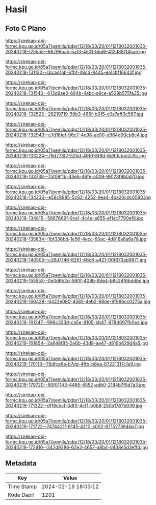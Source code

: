 # Hasil

## Foto C Plano

https://sirekap-obj-formc.kpu.go.id/05a7/pemilu/pdpr/12/18/03/20/01/1218032001035-20240218-125555--66796bab-5af3-4e01-b5d6-412d381145ae.jpg

https://sirekap-obj-formc.kpu.go.id/05a7/pemilu/pdpr/12/18/03/20/01/1218032001035-20240218-131120--cbcad1ab-6fbf-48cd-8445-ea1cbf16643f.jpg

https://sirekap-obj-formc.kpu.go.id/05a7/pemilu/pdpr/12/18/03/20/01/1218032001035-20240218-131540--613d9ae3-694b-4abc-a8ce-a539b575fa35.jpg

https://sirekap-obj-formc.kpu.go.id/05a7/pemilu/pdpr/12/18/03/20/01/1218032001035-20240218-132523--26219719-59b3-466f-b015-c0a7aff3c567.jpg

https://sirekap-obj-formc.kpu.go.id/05a7/pemilu/pdpr/12/18/03/20/01/1218032001035-20240218-132943--c7d16fef-96c7-4e98-ae90-d964d00cb8c4.jpg

https://sirekap-obj-formc.kpu.go.id/05a7/pemilu/pdpr/12/18/03/20/01/1218032001035-20240218-133224--79d773f7-525d-49f0-8f9d-6d90cfae2c9c.jpg

https://sirekap-obj-formc.kpu.go.id/05a7/pemilu/pdpr/12/18/03/20/01/1218032001035-20240218-133738--75f09f1b-43eb-49fe-a009-99173f9b0d70.jpg

https://sirekap-obj-formc.kpu.go.id/05a7/pemilu/pdpr/12/18/03/20/01/1218032001035-20240218-134230--e58c9985-5c62-4252-9ea4-4ba20cdc6580.jpg

https://sirekap-obj-formc.kpu.go.id/05a7/pemilu/pdpr/12/18/03/20/01/1218032001035-20240218-134815--5667669f-9ce1-4c4e-a655-af1ac7790ef8.jpg

https://sirekap-obj-formc.kpu.go.id/05a7/pemilu/pdpr/12/18/03/20/01/1218032001035-20240218-135834--1bf336bd-1e56-4ecc-90ac-4d816a6a6a78.jpg

https://sirekap-obj-formc.kpu.go.id/05a7/pemilu/pdpr/12/18/03/20/01/1218032001035-20240218-140505--c26d7146-8351-46c6-a421-00f673ab9871.jpg

https://sirekap-obj-formc.kpu.go.id/05a7/pemilu/pdpr/12/18/03/20/01/1218032001035-20240219-155553--0e0d6b2d-590f-408b-8de4-b8c24f6bddbd.jpg

https://sirekap-obj-formc.kpu.go.id/05a7/pemilu/pdpr/12/18/03/20/01/1218032001035-20240219-160428--6422e080-4585-4eb2-98de-9f986cc0275a.jpg

https://sirekap-obj-formc.kpu.go.id/05a7/pemilu/pdpr/12/18/03/20/01/1218032001035-20240219-161247--996c323d-ca5e-4105-bb47-9784097fb0ea.jpg

https://sirekap-obj-formc.kpu.go.id/05a7/pemilu/pdpr/12/18/03/20/01/1218032001035-20240219-161854--2a848f85-2e6b-43d8-ae47-d819b629d4a5.jpg

https://sirekap-obj-formc.kpu.go.id/05a7/pemilu/pdpr/12/18/03/20/01/1218032001035-20240219-170113--78dfce6a-b7dd-4ffb-b8ea-67221317c1e9.jpg

https://sirekap-obj-formc.kpu.go.id/05a7/pemilu/pdpr/12/18/03/20/01/1218032001035-20240219-170720--50f01143-4485-4552-adb0-2184b7f5d7a3.jpg

https://sirekap-obj-formc.kpu.go.id/05a7/pemilu/pdpr/12/18/03/20/01/1218032001035-20240219-171222--df18cbcf-0df0-4cf1-b0b8-250b1767b039.jpg

https://sirekap-obj-formc.kpu.go.id/05a7/pemilu/pdpr/12/18/03/20/01/1218032001035-20240219-171722--7474421f-6145-4210-a002-871527364bb7.jpg

https://sirekap-obj-formc.kpu.go.id/05a7/pemilu/pdpr/12/18/03/20/01/1218032001035-20240219-172416--342d9286-62e3-4657-a8b4-d438e5d3effd.jpg


## Metadata

| Key        | Value               |
| ---------- | ------------------- |
| Time Stamp | 2024-02-19 18:03:12 |
| Kode Dapil | 1201                |



